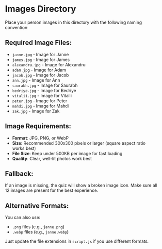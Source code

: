 # Images Directory

Place your person images in this directory with the following naming convention:

## Required Image Files:
- `janne.jpg` - Image for Janne
- `james.jpg` - Image for James  
- `alexandru.jpg` - Image for Alexandru
- `adam.jpg` - Image for Adam
- `jacob.jpg` - Image for Jacob
- `ann.jpg` - Image for Ann
- `saurabh.jpg` - Image for Saurabh
- `bedriye.jpg` - Image for Bedriye
- `vitalii.jpg` - Image for Vitalii
- `peter.jpg` - Image for Peter
- `mahdi.jpg` - Image for Mahdi
- `zak.jpg` - Image for Zak

## Image Requirements:
- **Format**: JPG, PNG, or WebP
- **Size**: Recommended 300x300 pixels or larger (square aspect ratio works best)
- **File Size**: Keep under 500KB per image for fast loading
- **Quality**: Clear, well-lit photos work best

## Fallback:
If an image is missing, the quiz will show a broken image icon. Make sure all 12 images are present for the best experience.

## Alternative Formats:
You can also use:
- `.png` files (e.g., `janne.png`)
- `.webp` files (e.g., `janne.webp`)

Just update the file extensions in `script.js` if you use different formats.

